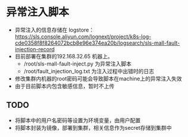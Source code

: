 # 异常注入脚本
- 异常注入的信息存储在 logstore：
https://sls.console.aliyun.com/lognext/project/k8s-log-cde0358f8f8264072bcb8e96e374ea20b/logsearch/sls-mall-fault-injection-record
- 目前部署在集群的192.168.32.65 机器上。
  - /root/sls-mall-fault-inject.py 为异常注入脚本
  - /root/fault_injection_log.txt 为注入过程中出错时的日志
- 修改集群内机器的root密码可能会导致脚本在machine上的异常注入失效
- 由于目前脚本内包含敏感信息，暂时不上传

## TODO
- 将脚本中的用户名密码等设置为环境变量，由用户配置
- 将脚本封装为镜像，部署到集群，相关信息作为secret存储到集群中